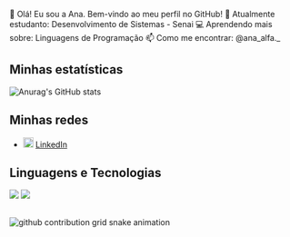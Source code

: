 👋 Olá! Eu sou a Ana. Bem-vindo ao meu perfil no GitHub! 
🤖 Atualmente estudanto: Desenvolvimento de Sistemas - Senai 
💻 Aprendendo mais sobre: Linguagens de Programação 
📫 Como me encontrar: @ana_alfa._


## Minhas estatísticas

![Anurag's GitHub stats](https://github-readme-stats.vercel.app/api?username=AnaLuiza3250&show_icons=true&theme=shadow_purple)

## Minhas redes

<ul>
  <li>
    <img src="https://user-images.githubusercontent.com/30157522/87161827-6cd77380-c29b-11ea-902a-725eeed60745.png" width="18" alt="Linkedin"> 
    <a href="https://www.linkedin.com/in/iurygdeoliveira/" target="_blank" title="My LinkedIn">LinkedIn</a>
  </li>
</ul>

## Linguagens e Tecnologias

<div> 
  <a href="https://instagram.com/ana_alfa._" target="_blank"><img src="https://img.shields.io/badge/-Instagram-%23E4405F?style=for-the-badge&logo=instagram&logoColor=white" target="_blank"></a>
  <a href = "mailto:ferreiraanaluiza346@gmail.com"><img src="https://img.shields.io/badge/-Gmail-%23333?style=for-the-badge&logo=gmail&logoColor=white" target="_blank"></a>
</div>

##

<picture align="center">
  <source media="(prefers-color-scheme: dark)" srcset="https://raw.githubusercontent.com/AnaLuiza3250/AnaLuiza3250/output/github-contribution-grid-snake-dark.svg">
  <source media="(prefers-color-scheme: light)" srcset="https://raw.githubusercontent.com/AnaLuiza3250/AnaLuiza3250/output/github-contribution-grid-snake-dark.svg">
  <img align="center" alt="github contribution grid snake animation" src="https://raw.githubusercontent.com/AnaLuiza3250/AnaLuiza3250/output/github-contribution-grid-snake.svg">
</picture>


